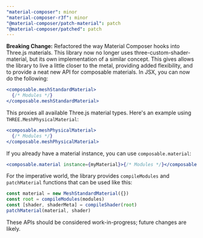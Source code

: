 ```yaml
---
"material-composer": minor
"material-composer-r3f": minor
"@material-composer/patch-material": patch
"@material-composer/patched": patch
---
```


**Breaking Change:** Refactored the way Material Composer hooks into Three.js materials. This library now no longer uses three-custom-shader-material, but its own implementation of a similar concept. This gives allows the library to live a little closer to the metal, providing added flexibility, and to provide a neat new API for composable materials. In JSX, you can now do the following:

```jsx
<composable.meshStandardMaterial>
  {/* Modules */}
</composable.meshStandardMaterial>
```

This proxies all available Three.js material types. Here's an example using `THREE.MeshPhysicalMaterial`:

```jsx
<composable.meshPhysicalMaterial>
  {/* Modules */}
</composable.meshPhysicalMaterial>
```

If you already have a material instance, you can use `composable.material`:

```jsx
<composable.material instance={myMaterial}>{/* Modules */}</composable.material>
```

For the imperative world, the library provides `compileModules` and `patchMaterial` functions that can be used like this:

```js
const material = new MeshStandardMaterial({})
const root = compileModules(modules)
const [shader, shaderMeta] = compileShader(root)
patchMaterial(material, shader)
```

These APIs should be considered work-in-progress; future changes are likely.
